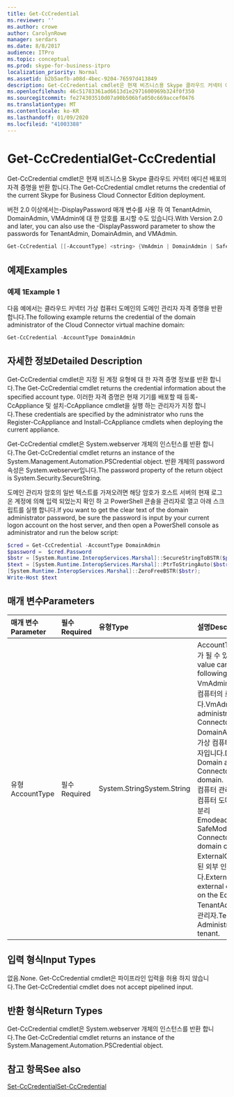 ```yaml
---
title: Get-CcCredential
ms.reviewer: ''
ms.author: crowe
author: CarolynRowe
manager: serdars
ms.date: 8/8/2017
audience: ITPro
ms.topic: conceptual
ms.prod: skype-for-business-itpro
localization_priority: Normal
ms.assetid: b2b5aefb-a08d-4bec-9204-76597d413849
description: Get-CcCredential cmdlet은 현재 비즈니스용 Skype 클라우드 커넥터 에디션 배포의 자격 증명을 반환 합니다.
ms.openlocfilehash: 46c51783361ad6613d1e2971600969b324f0f350
ms.sourcegitcommit: fe274303510d07a90b506bfa050c669accef0476
ms.translationtype: MT
ms.contentlocale: ko-KR
ms.lasthandoff: 01/09/2020
ms.locfileid: "41003388"
---
```

# <a name="get-cccredential"></a><span data-ttu-id="147a7-103">Get-CcCredential</span><span class="sxs-lookup"><span data-stu-id="147a7-103">Get-CcCredential</span></span>
 
<span data-ttu-id="147a7-104">Get-CcCredential cmdlet은 현재 비즈니스용 Skype 클라우드 커넥터 에디션 배포의 자격 증명을 반환 합니다.</span><span class="sxs-lookup"><span data-stu-id="147a7-104">The Get-CcCredential cmdlet returns the credential of the current Skype for Business Cloud Connector Edition deployment.</span></span> 
  
<span data-ttu-id="147a7-105">버전 2.0 이상에서는-DisplayPassword 매개 변수를 사용 하 여 TenantAdmin, DomainAdmin, VMAdmin에 대 한 암호를 표시할 수도 있습니다.</span><span class="sxs-lookup"><span data-stu-id="147a7-105">With Version 2.0 and later, you can also use the -DisplayPassword parameter to show the passwords for TenantAdmin, DomainAdmin, and VMAdmin.</span></span>
  
```powershell
Get-CcCredential [[-AccountType] <string> {VmAdmin | DomainAdmin | SafeModeAdmin | ExternalCert | TenantAdmin}]
```

## <a name="examples"></a><span data-ttu-id="147a7-106">예제</span><span class="sxs-lookup"><span data-stu-id="147a7-106">Examples</span></span>
<span data-ttu-id="147a7-107"><a name="Examples"> </a></span><span class="sxs-lookup"><span data-stu-id="147a7-107"></span></span>

### <a name="example-1"></a><span data-ttu-id="147a7-108">예제 1</span><span class="sxs-lookup"><span data-stu-id="147a7-108">Example 1</span></span>

<span data-ttu-id="147a7-109">다음 예에서는 클라우드 커넥터 가상 컴퓨터 도메인의 도메인 관리자 자격 증명을 반환 합니다.</span><span class="sxs-lookup"><span data-stu-id="147a7-109">The following example returns the credential of the domain administrator of the Cloud Connector virtual machine domain:</span></span>
  
```powershell
Get-CcCredential -AccountType DomainAdmin
```

## <a name="detailed-description"></a><span data-ttu-id="147a7-110">자세한 정보</span><span class="sxs-lookup"><span data-stu-id="147a7-110">Detailed Description</span></span>
<span data-ttu-id="147a7-111"><a name="DetailedDescription"> </a></span><span class="sxs-lookup"><span data-stu-id="147a7-111"></span></span>

<span data-ttu-id="147a7-112">Get-CcCredential cmdlet은 지정 된 계정 유형에 대 한 자격 증명 정보를 반환 합니다.</span><span class="sxs-lookup"><span data-stu-id="147a7-112">The Get-CcCredential cmdlet returns the credential information about the specified account type.</span></span> <span data-ttu-id="147a7-113">이러한 자격 증명은 현재 기기를 배포할 때 등록-CcAppliance 및 설치-CcAppliance cmdlet을 실행 하는 관리자가 지정 합니다.</span><span class="sxs-lookup"><span data-stu-id="147a7-113">These credentials are specified by the administrator who runs the Register-CcAppliance and Install-CcAppliance cmdlets when deploying the current appliance.</span></span> 
  
<span data-ttu-id="147a7-114">Get-CcCredential cmdlet은 System.webserver 개체의 인스턴스를 반환 합니다.</span><span class="sxs-lookup"><span data-stu-id="147a7-114">The Get-CcCredential cmdlet returns an instance of the System.Management.Automation.PSCredential object.</span></span> <span data-ttu-id="147a7-115">반환 개체의 password 속성은 System.webserver입니다.</span><span class="sxs-lookup"><span data-stu-id="147a7-115">The password property of the return object is System.Security.SecureString.</span></span>
  
<span data-ttu-id="147a7-116">도메인 관리자 암호의 일반 텍스트를 가져오려면 해당 암호가 호스트 서버의 현재 로그온 계정에 의해 입력 되었는지 확인 하 고 PowerShell 콘솔을 관리자로 열고 아래 스크립트를 실행 합니다.</span><span class="sxs-lookup"><span data-stu-id="147a7-116">If you want to get the clear text of the domain administrator password, be sure the password is input by your current logon account on the host server, and then open a PowerShell console as administrator and run the below script:</span></span>
  
```powershell
$cred = Get-CcCredential -AccountType DomainAdmin
$password =  $cred.Password
$bstr = [System.Runtime.InteropServices.Marshal]::SecureStringToBSTR($password);
$text = [System.Runtime.InteropServices.Marshal]::PtrToStringAuto($bstr);
[System.Runtime.InteropServices.Marshal]::ZeroFreeBSTR($bstr);
Write-Host $text
```

## <a name="parameters"></a><span data-ttu-id="147a7-117">매개 변수</span><span class="sxs-lookup"><span data-stu-id="147a7-117">Parameters</span></span>
<span data-ttu-id="147a7-118"><a name="DetailedDescription"> </a></span><span class="sxs-lookup"><span data-stu-id="147a7-118"></span></span>

|<span data-ttu-id="147a7-119">**매개 변수**</span><span class="sxs-lookup"><span data-stu-id="147a7-119">**Parameter**</span></span>|<span data-ttu-id="147a7-120">**필수**</span><span class="sxs-lookup"><span data-stu-id="147a7-120">**Required**</span></span>|<span data-ttu-id="147a7-121">**유형**</span><span class="sxs-lookup"><span data-stu-id="147a7-121">**Type**</span></span>|<span data-ttu-id="147a7-122">**설명**</span><span class="sxs-lookup"><span data-stu-id="147a7-122">**Description**</span></span>|
|:-----|:-----|:-----|:-----|
| <span data-ttu-id="147a7-123">유형</span><span class="sxs-lookup"><span data-stu-id="147a7-123">AccountType</span></span> <br/> |<span data-ttu-id="147a7-124">필수</span><span class="sxs-lookup"><span data-stu-id="147a7-124">Required</span></span>  <br/> | <span data-ttu-id="147a7-125">System.String</span><span class="sxs-lookup"><span data-stu-id="147a7-125">System.String</span></span> <br/> | <span data-ttu-id="147a7-126">AccountType 값은 다음 중 하나가 될 수 있습니다.</span><span class="sxs-lookup"><span data-stu-id="147a7-126">AccountType value can be one of the following:</span></span> <br/>  <span data-ttu-id="147a7-127">VmAdmin: 클라우드 커넥터 가상 컴퓨터의 로컬 관리자입니다.</span><span class="sxs-lookup"><span data-stu-id="147a7-127">VmAdmin: the local administrator of Cloud Connector virtual machines.</span></span> <br/>  <span data-ttu-id="147a7-128">DomainAdmin: 클라우드 커넥터 가상 컴퓨터 도메인의 도메인 관리자입니다.</span><span class="sxs-lookup"><span data-stu-id="147a7-128">DomainAdmin: Domain administrator of Cloud Connector virtual machine domain.</span></span> <br/>  <span data-ttu-id="147a7-129">컴퓨터 관리: 클라우드 커넥터 가상 컴퓨터 도메인 컨트롤러의 컴퓨터 분리 Emodeadmin.</span><span class="sxs-lookup"><span data-stu-id="147a7-129">SafeModeAdmin: SafeModeAdmin of Cloud Connector virtual machine domain controller.</span></span> <br/>  <span data-ttu-id="147a7-130">ExternalCert: Edge 서버에 설치 된 외부 인증서의 계정입니다.</span><span class="sxs-lookup"><span data-stu-id="147a7-130">ExternalCert: Account of external certificate installed on the Edge Server.</span></span> <br/>  <span data-ttu-id="147a7-131">TenantAdmin: O365 테 넌 트의 관리자.</span><span class="sxs-lookup"><span data-stu-id="147a7-131">TenantAdmin: Administrator of the O365 tenant.</span></span> <br/> |
   
## <a name="input-types"></a><span data-ttu-id="147a7-132">입력 형식</span><span class="sxs-lookup"><span data-stu-id="147a7-132">Input Types</span></span>
<span data-ttu-id="147a7-133"><a name="InputTypes"> </a></span><span class="sxs-lookup"><span data-stu-id="147a7-133"></span></span>

<span data-ttu-id="147a7-134">없음.</span><span class="sxs-lookup"><span data-stu-id="147a7-134">None.</span></span> <span data-ttu-id="147a7-135">Get-CcCredential cmdlet은 파이프라인 입력을 허용 하지 않습니다.</span><span class="sxs-lookup"><span data-stu-id="147a7-135">The Get-CcCredential cmdlet does not accept pipelined input.</span></span>
  
## <a name="return-types"></a><span data-ttu-id="147a7-136">반환 형식</span><span class="sxs-lookup"><span data-stu-id="147a7-136">Return Types</span></span>
<span data-ttu-id="147a7-137"><a name="ReturnTypes"> </a></span><span class="sxs-lookup"><span data-stu-id="147a7-137"></span></span>

<span data-ttu-id="147a7-138">Get-CcCredential cmdlet은 System.webserver 개체의 인스턴스를 반환 합니다.</span><span class="sxs-lookup"><span data-stu-id="147a7-138">The Get-CcCredential cmdlet returns an instance of the System.Management.Automation.PSCredential object.</span></span>
  
## <a name="see-also"></a><span data-ttu-id="147a7-139">참고 항목</span><span class="sxs-lookup"><span data-stu-id="147a7-139">See also</span></span>
<span data-ttu-id="147a7-140"><a name="ReturnTypes"> </a></span><span class="sxs-lookup"><span data-stu-id="147a7-140"></span></span>

[<span data-ttu-id="147a7-141">Set-CcCredential</span><span class="sxs-lookup"><span data-stu-id="147a7-141">Set-CcCredential</span></span>](set-cccredential.md)
  


